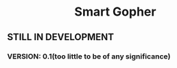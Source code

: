 [](photos/smartgopher.png)

<div align="center">
  <h1>Smart Gopher</h1>
</div>
<div>
  <h2>STILL IN DEVELOPMENT</h2>
  <h3>VERSION: 0.1(too little to be of any significance)</h3>
</div>
